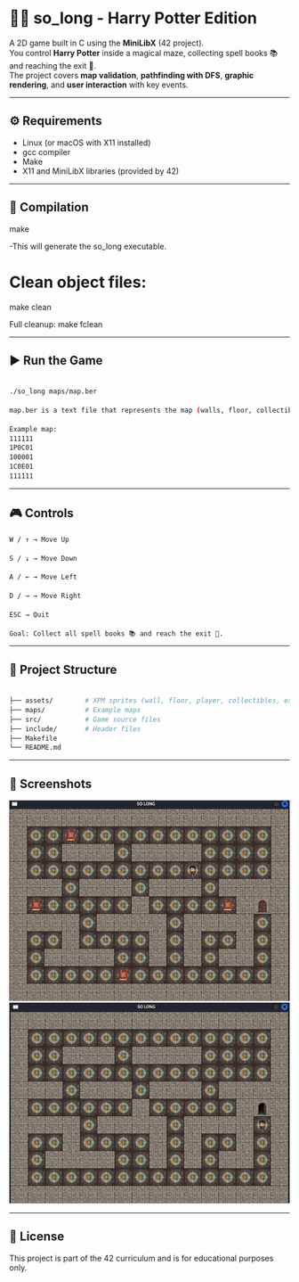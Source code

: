 # 🧙‍♂️ so_long - Harry Potter Edition  

A 2D game built in C using the **MiniLibX** (42 project).  
You control **Harry Potter** inside a magical maze, collecting spell books 📚 and reaching the exit 🚪.  
The project covers **map validation**, **pathfinding with DFS**, **graphic rendering**, and **user interaction** with key events.  

---

## ⚙️ Requirements  
- Linux (or macOS with X11 installed)  
- gcc compiler  
- Make  
- X11 and MiniLibX libraries (provided by 42)  

---

## 🔨 Compilation  

make

-This will generate the so_long executable.

# Clean object files:
make clean

Full cleanup:
make fclean

---

## ▶️ Run the Game
```bash

./so_long maps/map.ber

map.ber is a text file that represents the map (walls, floor, collectibles, exit, and player).

Example map:
111111
1P0C01
100001
1C0E01
111111

```
---

## 🎮 Controls
```bash
W / ↑ → Move Up

S / ↓ → Move Down

A / ← → Move Left

D / → → Move Right

ESC → Quit

Goal: Collect all spell books 📚 and reach the exit 🚪.

```
---

## 📂 Project Structure

```bash

├── assets/        # XPM sprites (wall, floor, player, collectibles, exit)
├── maps/          # Example maps
├── src/           # Game source files
├── include/       # Header files
├── Makefile
└── README.md
```
---

## 📸 Screenshots
![Game Start](assets/screenshots/foto1.png)
![In-game Example](assets/screenshots/foto2.png)

---

## 📜 License

This project is part of the 42 curriculum and is for educational purposes only.
